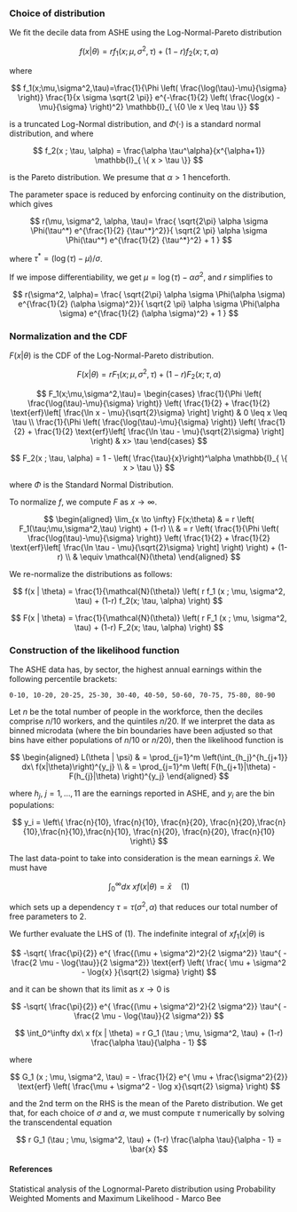 ### Choice of distribution

We fit the decile data from ASHE using the Log-Normal-Pareto distribution

$$
f(x | \theta) = r f_1 (x ; \mu, \sigma^2, \tau) + (1-r) f_2(x; \tau, \alpha)
$$

where

$$
f_1(x;\mu,\sigma^2,\tau)=\frac{1}{\Phi \left( \frac{\log(\tau)-\mu}{\sigma} \right)} \frac{1}{x \sigma \sqrt{2 \pi}} e^{-\frac{1}{2} \left( \frac{\log(x) - \mu}{\sigma} \right)^2} \mathbb{I}_{ \{0 \le x \leq \tau \}} 
$$

is a truncated Log-Normal distribution, and $\Phi(\cdot)$ is a standard normal distribution, and where

$$
f_2(x ; \tau, \alpha) = \frac{\alpha \tau^\alpha}{x^{\alpha+1}} \mathbb{I}_{ \{ x > \tau \}} 
$$

is the Pareto distribution. We presume that $\alpha > 1$ henceforth.

The parameter space is reduced by enforcing continuity on the distribution, which gives

$$
r(\mu, \sigma^2, \alpha, \tau)= \frac{ \sqrt{2\pi} \alpha \sigma \Phi(\tau^*) e^{\frac{1}{2} {\tau^*}^2}}{ \sqrt{2 \pi} \alpha \sigma \Phi(\tau^*) e^{\frac{1}{2} {\tau^*}^2} + 1 }
$$

where $\tau^* = (\log(\tau) - \mu)/\sigma$.

If we impose differentiability, we get $\mu = \log(\tau) - \alpha \sigma^2$, and $r$ simplifies to

$$
r(\sigma^2, \alpha)= \frac{ \sqrt{2\pi} \alpha \sigma \Phi(\alpha \sigma) e^{\frac{1}{2} (\alpha \sigma)^2}}{ \sqrt{2 \pi} \alpha \sigma \Phi(\alpha \sigma) e^{\frac{1}{2} (\alpha \sigma)^2} + 1 }
$$

### Normalization and the CDF

$F(x |\theta)$ is the CDF of the Log-Normal-Pareto distribution.

$$
F(x | \theta) = r F_1 (x ; \mu, \sigma^2, \tau) + (1-r) F_2(x; \tau, \alpha)
$$

$$
F_1(x;\mu,\sigma^2,\tau)= \begin{cases}
\frac{1}{\Phi \left( \frac{\log(\tau)-\mu}{\sigma} \right)} \left( \frac{1}{2} + \frac{1}{2} \text{erf}\left[ \frac{\ln x - \mu}{\sqrt{2}\sigma} \right] \right)  &  0  \leq x \leq \tau  \\
\frac{1}{\Phi \left( \frac{\log(\tau)-\mu}{\sigma} \right)} \left( \frac{1}{2} + \frac{1}{2} \text{erf}\left[ \frac{\ln \tau - \mu}{\sqrt{2}\sigma} \right] \right) &  x> \tau 
\end{cases}
$$

$$
F_2(x ; \tau, \alpha) = 1 - \left( \frac{\tau}{x}\right)^\alpha  \mathbb{I}_{ \{ x  > \tau \}} 
$$

where $\Phi$ is the Standard Normal Distribution.

To normalize $f$, we compute $F$ as $x \to \infty$.

$$
\begin{aligned}
\lim_{x \to \infty} F(x;\theta) & = r \left( F_1(\tau;\mu,\sigma^2,\tau) \right) + (1-r)  \\
& = r \left( \frac{1}{\Phi \left( \frac{\log(\tau)-\mu}{\sigma} \right)} \left( \frac{1}{2} + \frac{1}{2} \text{erf}\left[ \frac{\ln \tau - \mu}{\sqrt{2}\sigma} \right] \right) \right) + (1-r) \\
& \equiv \mathcal{N}(\theta)
\end{aligned}
$$

We re-normalize the distributions as follows:

$$
f(x | \theta) = \frac{1}{\mathcal{N}(\theta)} \left(  r f_1 (x ; \mu, \sigma^2, \tau) + (1-r) f_2(x; \tau, \alpha) \right)
$$

$$
F(x | \theta) = \frac{1}{\mathcal{N}(\theta)} \left( r F_1 (x ; \mu, \sigma^2, \tau) + (1-r) F_2(x; \tau, \alpha) \right)
$$

### Construction of the likelihood function

The ASHE data has, by sector, the highest annual earnings within the following percentile brackets:

```
0-10, 10-20, 20-25, 25-30, 30-40, 40-50, 50-60, 70-75, 75-80, 80-90
```

Let $n$ be the total number of people in the workforce, then the deciles comprise $n/10$ workers, and the quintiles $n/20$. If we interpret the data as binned microdata (where the bin boundaries have been adjusted so that bins have either populations of $n/10$ or $n/20$), then the likelihood function is

$$
\begin{aligned}
L(\theta | \psi) & = \prod_{j=1}^m \left(\int_{h_j}^{h_{j+1}} dx\ f(x|\theta)\right)^{y_j} \\
& = \prod_{j=1}^m \left( F(h_{j+1}|\theta) - F(h_{j}|\theta) \right)^{y_j}
\end{aligned}
$$

where $h_j,\ j=1,\dots,11$ are the earnings reported in ASHE, and $y_i$ are the bin populations:

$$
y_i = \left\{  \frac{n}{10}, \frac{n}{10}, \frac{n}{20}, \frac{n}{20},\frac{n}{10},\frac{n}{10},\frac{n}{10}, \frac{n}{20}, \frac{n}{20}, \frac{n}{10} \right\}
$$

The last data-point to take into consideration is the mean earnings $\bar{x}$. We must have

$$
\int_0^\infty dx\ x f(x | \theta) = \bar{x} \quad (1)
$$

which sets up a dependency $\tau = \tau(\sigma^2, \alpha )$ that reduces our total number of free parameters to 2.

We further evaluate the LHS of (1). The indefinite integral of $x f_1(x|\theta)$ is

$$
-\sqrt{ \frac{\pi}{2}} e^{ \frac{(\mu + \sigma^2)^2}{2 \sigma^2}} \tau^{ - \frac{2 \mu - \log{\tau}}{2 \sigma^2}} \text{erf} \left( \frac{ \mu + \sigma^2 - \log{x} }{\sqrt{2} \sigma} \right)
$$

and it can be shown that its limit as $x\to0$ is

$$
-\sqrt{ \frac{\pi}{2}} e^{ \frac{(\mu + \sigma^2)^2}{2 \sigma^2}} \tau^{ - \frac{2 \mu - \log{\tau}}{2 \sigma^2}} 
$$

$$
\int_0^\infty dx\ x f(x | \theta)  =  r G_1 (\tau ; \mu, \sigma^2, \tau) + (1-r) \frac{\alpha \tau}{\alpha - 1}
$$

where

$$
G_1 (x ; \mu, \sigma^2, \tau) = - \frac{1}{2} e^{ \mu + \frac{\sigma^2}{2}} \text{erf} \left( \frac{\mu + \sigma^2 - \log x}{\sqrt{2} \sigma} \right)
$$

and the 2nd term on the RHS is the mean of the Pareto distribution. We get that, for each choice of $\sigma$ and $\alpha$, we must compute $\tau$ numerically by solving the transcendental equation

$$
r G_1 (\tau ; \mu, \sigma^2, \tau) + (1-r) \frac{\alpha \tau}{\alpha - 1} = \bar{x}
$$


#### References

Statistical analysis of the Lognormal-Pareto distribution using Probability Weighted Moments and Maximum Likelihood - Marco Bee

<!--stackedit_data:
eyJoaXN0b3J5IjpbNTAxOTg2ODQ3LDE4NDkxMDU0NDgsODY0NT
IxMjE4LDIwMzkwNDkyMiwtMTc1OTEyNDE0NCw5MTY2OTgwOTYs
MTAzNzk0NjAyMiwtNzU3MzM3NjA3LDEzOTEyOTY4NDQsMjA1Mj
MwNTExOCwtNTE1MzE4Nzk0LC0yMjIxNDgzMzcsLTEyNTY3NDYz
NzYsLTE2MjA5NTAxNjcsLTE4ODk1MjM2MDAsLTM2NzIxODE0My
wtMTEwMzczMjA1NywxMTE0NzAyNjExLC0yMDYyNzIwMDczXX0=

-->
